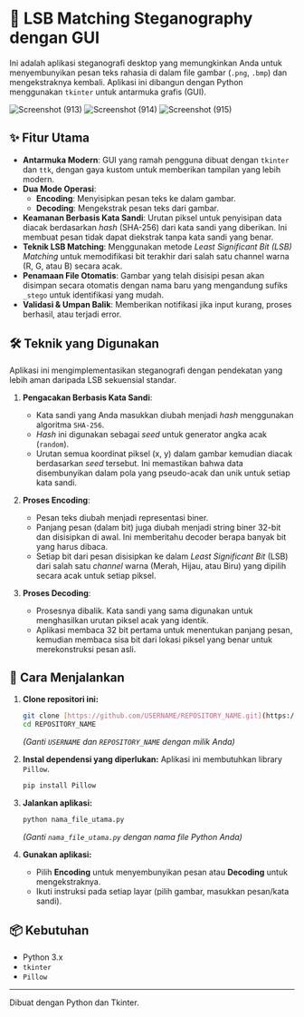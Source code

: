 # 🔐 LSB Matching Steganography dengan GUI

Ini adalah aplikasi steganografi desktop yang memungkinkan Anda untuk menyembunyikan pesan teks rahasia di dalam file gambar (`.png`, `.bmp`) dan mengekstraknya kembali. Aplikasi ini dibangun dengan Python menggunakan `tkinter` untuk antarmuka grafis (GUI).

![Screenshot (913)](https://github.com/user-attachments/assets/d1553438-c81b-4a3a-98e1-f12273644ff2)
![Screenshot (914)](https://github.com/user-attachments/assets/bfd8f7d3-8ef2-4e67-a2c9-33f68f4bb70c)
![Screenshot (915)](https://github.com/user-attachments/assets/37f51320-35da-42d2-b73b-6f4ce6f3574f)

## ✨ Fitur Utama

-   **Antarmuka Modern**: GUI yang ramah pengguna dibuat dengan `tkinter` dan `ttk`, dengan gaya kustom untuk memberikan tampilan yang lebih modern.
-   **Dua Mode Operasi**:
    -   **Encoding**: Menyisipkan pesan teks ke dalam gambar.
    -   **Decoding**: Mengekstrak pesan teks dari gambar.
-   **Keamanan Berbasis Kata Sandi**: Urutan piksel untuk penyisipan data diacak berdasarkan *hash* (SHA-256) dari kata sandi yang diberikan. Ini membuat pesan tidak dapat diekstrak tanpa kata sandi yang benar.
-   **Teknik LSB Matching**: Menggunakan metode *Least Significant Bit (LSB) Matching* untuk memodifikasi bit terakhir dari salah satu channel warna (R, G, atau B) secara acak.
-   **Penamaan File Otomatis**: Gambar yang telah disisipi pesan akan disimpan secara otomatis dengan nama baru yang mengandung sufiks `_stego` untuk identifikasi yang mudah.
-   **Validasi & Umpan Balik**: Memberikan notifikasi jika input kurang, proses berhasil, atau terjadi error.

## 🛠️ Teknik yang Digunakan

Aplikasi ini mengimplementasikan steganografi dengan pendekatan yang lebih aman daripada LSB sekuensial standar.

1.  **Pengacakan Berbasis Kata Sandi**:
    -   Kata sandi yang Anda masukkan diubah menjadi *hash* menggunakan algoritma `SHA-256`.
    -   *Hash* ini digunakan sebagai *seed* untuk generator angka acak (`random`).
    -   Urutan semua koordinat piksel (x, y) dalam gambar kemudian diacak berdasarkan *seed* tersebut. Ini memastikan bahwa data disembunyikan dalam pola yang pseudo-acak dan unik untuk setiap kata sandi.

2.  **Proses Encoding**:
    -   Pesan teks diubah menjadi representasi biner.
    -   Panjang pesan (dalam bit) juga diubah menjadi string biner 32-bit dan disisipkan di awal. Ini memberitahu decoder berapa banyak bit yang harus dibaca.
    -   Setiap bit dari pesan disisipkan ke dalam *Least Significant Bit* (LSB) dari salah satu *channel* warna (Merah, Hijau, atau Biru) yang dipilih secara acak untuk setiap piksel.

3.  **Proses Decoding**:
    -   Prosesnya dibalik. Kata sandi yang sama digunakan untuk menghasilkan urutan piksel acak yang identik.
    -   Aplikasi membaca 32 bit pertama untuk menentukan panjang pesan, kemudian membaca sisa bit dari lokasi piksel yang benar untuk merekonstruksi pesan asli.

## 🚀 Cara Menjalankan

1.  **Clone repositori ini:**
    ```bash
    git clone [https://github.com/USERNAME/REPOSITORY_NAME.git](https://github.com/USERNAME/REPOSITORY_NAME.git)
    cd REPOSITORY_NAME
    ```
    *(Ganti `USERNAME` dan `REPOSITORY_NAME` dengan milik Anda)*

2.  **Instal dependensi yang diperlukan:**
    Aplikasi ini membutuhkan library `Pillow`.
    ```bash
    pip install Pillow
    ```

3.  **Jalankan aplikasi:**
    ```bash
    python nama_file_utama.py
    ```
    *(Ganti `nama_file_utama.py` dengan nama file Python Anda)*

4.  **Gunakan aplikasi:**
    -   Pilih **Encoding** untuk menyembunyikan pesan atau **Decoding** untuk mengekstraknya.
    -   Ikuti instruksi pada setiap layar (pilih gambar, masukkan pesan/kata sandi).

## 📦 Kebutuhan

-   Python 3.x
-   `tkinter`
-   `Pillow`

---
Dibuat dengan Python dan Tkinter.
